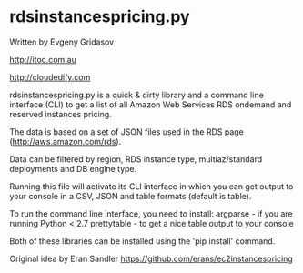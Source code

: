 rdsinstancespricing.py
======================

Written by Evgeny Gridasov     

http://itoc.com.au

http://cloudedify.com


rdsinstancespricing.py is a quick & dirty library and a command line interface (CLI)
to get a list of all Amazon Web Services RDS ondemand and reserved instances pricing.

The data is based on a set of JSON files used in the RDS page (http://aws.amazon.com/rds).

Data can be filtered by region, RDS instance type, multiaz/standard deployments and DB engine type.

Running this file will activate its CLI interface in which you can get output to your console in a CSV, JSON and table formats (default is table).

To run the command line interface, you need to install:
argparse - if you are running Python < 2.7
prettytable - to get a nice table output to your console

Both of these libraries can be installed using the 'pip install' command.

Original idea by Eran Sandler https://github.com/erans/ec2instancespricing
